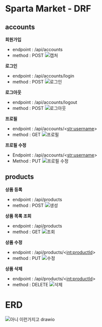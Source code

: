 # Sparta Market - DRF
## accounts
**회원가입**

- endpoint : /api/accounts
- method : POST
![캡처](https://github.com/ParkWooYeong/Hard/assets/159976056/8bc39448-7279-4951-b42d-111a76e84bfc)

**로그인**
- endpoint : /api/accounts/login 
- method : POST
![로그인](https://github.com/ParkWooYeong/Hard/assets/159976056/5961eec3-b114-4014-be8e-fd5d65adfe36)

**로그아웃**
- endpoint : /api/accounts/logout 
- method : POST
![로그아웃](https://github.com/ParkWooYeong/Hard/assets/159976056/6cdca5de-da01-4979-aa63-9b9422a98404)

**프로필**
- endpoint : /api/accounts/<<str:username>> 
- method : GET
![프로필](https://github.com/ParkWooYeong/Hard/assets/159976056/09e56700-5212-41f5-93b2-9c9e826b33bd)

**프로필 수정**
- Endpoint : /api/accounts/<<str:username>> 
- Method : PUT
![프로필 수정](https://github.com/ParkWooYeong/Hard/assets/159976056/af8cafd0-ab7b-4497-9c2c-027d2e800404)


## products
**상품 등록**
- endpoint : /api/products
- method : POST
![생성](https://github.com/ParkWooYeong/Hard/assets/159976056/ac1fc2e3-e6aa-4b77-b04e-547541e39f58)

**상품 목록 조회**
- endpoint : /api/products
- method : GET
![조회](https://github.com/ParkWooYeong/Hard/assets/159976056/7fc71634-1dd8-4bd8-9049-271fd830a65d)

**상품 수정**
- endpoint : /api/products/<<int:productId>>
- method : PUT
![수정](https://github.com/ParkWooYeong/Hard/assets/159976056/bed178b3-a24f-4cde-8103-1424f9a05ae3)

**상품 삭제**
- endpoint : /api/products/<<int:productId>>
- method : DELETE
![삭제](https://github.com/ParkWooYeong/Hard/assets/159976056/6417819c-1689-4005-8c0c-85a01e9ccec4)

# ERD
![아니 이런가지고 drawio](https://github.com/ParkWooYeong/Hard/assets/159976056/ecb9712f-1648-4ba7-a168-3ba73a92b439)




